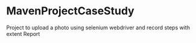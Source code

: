 # MavenProjectCaseStudy
Project to upload a photo using selenium webdriver and record steps with extent Report
